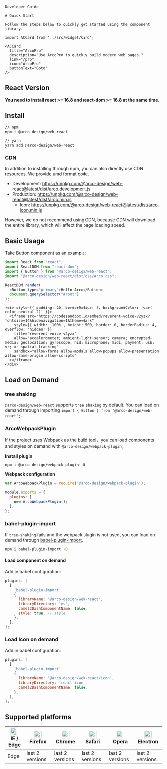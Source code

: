 `````
Developer Guide

# Quick Start

Follow the steps below to quickly get started using the component library.
`````

```js:react
import ACCard from '../src/widget/Card';

<ACCard
  title="ArcoPro"
  description="Use ArcoPro to quickly build modern web pages."
  link="/pro"
  icon="ArcoPro"
  buttonText="Goto"
/>
```

## React Version

**You need to install react >= 16.8 and react-dom >= 16.8 at the same time.**

## Install

```bash
// npm
npm i @arco-design/web-react

// yarn
yarn add @arco-design/web-react
```

### CDN

In addition to installing through npm, you can also directly use CDN resources. We provide umd format code.

* Development: https://unpkg.com/@arco-design/web-react@latest/dist/arco.development.js
* Production: https://unpkg.com/@arco-design/web-react@latest/dist/arco.min.js
   * Icon: https://unpkg.com/@arco-design/web-react@latest/dist/arco-icon.min.js

However, we do not recommend using CDN, because CDN will download the entire library, which will affect the page loading speed.

## Basic Usage

Take Button component as an example:

```js
import React from "react";
import ReactDOM from "react-dom";
import { Button } from "@arco-design/web-react";
import "@arco-design/web-react/dist/css/arco.css";

ReactDOM.render(
  <Button type="primary">Hello Arco</Button>,
  document.querySelector("#root")
);
```

```js:react
<div style={{ padding: 20, borderRadius: 4, backgroundColor: 'var(--color-neutral-2)' }}>
  <iframe src="https://codesandbox.io/embed/reverent-voice-v2yzx?fontsize=14&hidenavigation=1&theme=dark"
    style={{ width: '100%', height: 500, border: 0, borderRadius: 4, overflow: 'hidden' }}
    title="reverent-voice-v2yzx"
    allow="accelerometer; ambient-light-sensor; camera; encrypted-media; geolocation; gyroscope; hid; microphone; midi; payment; usb; vr; xr-spatial-tracking"
    sandbox="allow-forms allow-modals allow-popups allow-presentation allow-same-origin allow-scripts"
  ></iframe>
</div>
```

## Load on Demand

### tree shaking

`@arco-design/web-react` supports `tree shaking` by default. You can load on demand through importing `import { Button } from '@arco-design/web-react';`.

### ArcoWebpackPlugin

If the project uses Webpack as the build tool，you can load components and styles on demand with `@arco-design/webpack-plugin`。

**Install plugin**

```
npm i @arco-design/webpack-plugin -D
```

**Webpack configuration**

```js
var ArcoWebpackPlugin = require('@arco-design/webpack-plugin');

module.exports = {
  plugins: [
    new ArcoWebpackPlugin();
  ],
};
```

### babel-plugin-import

If `tree-shaking` fails and the webpack plugin is not used, you can load on demand through [babel-plugin-import](https://www.npmjs.com/package/babel-plugin-import).

```bash
npm i babel-plugin-import -D
```

#### Load component on demand

Add in babel configuration:

```js
plugins: [
  [
    'babel-plugin-import',
    {
      libraryName: '@arco-design/web-react',
      libraryDirectory: 'es',
      camel2DashComponentName: false,
      style: true, // style
    },
  ],
];
```

### Load Icon on demand

Add in babel configuration:

```js
plugins: [
  [
    'babel-plugin-import',
    {
      libraryName: '@arco-design/web-react/icon',
      libraryDirectory: 'react-icon',
      camel2DashComponentName: false,
    },
  ],
];
```

## Supported platforms

| [<img src="https://p1-arco.byteimg.com/tos-cn-i-uwbnlip3yd/08095282566ac4e0fd98f89aed934b65.png~tplv-uwbnlip3yd-png.png" alt="IE / Edge" width="24px" height="24px" />](http://godban.github.io/browsers-support-badges/)<br/>IE / Edge | [<img src="https://p1-arco.byteimg.com/tos-cn-i-uwbnlip3yd/40ad73571879dd8d9fd3fd524e0e45a4.png~tplv-uwbnlip3yd-png.png" alt="Firefox" width="24px" height="24px" />](http://godban.github.io/browsers-support-badges/)<br/>Firefox | [<img src="https://p1-arco.byteimg.com/tos-cn-i-uwbnlip3yd/4f59d35f6d6837b042c8badd95871b1d.png~tplv-uwbnlip3yd-png.png" alt="Chrome" width="24px" height="24px" />](http://godban.github.io/browsers-support-badges/)<br/>Chrome | [<img src="https://p1-arco.byteimg.com/tos-cn-i-uwbnlip3yd/eee2667f837a9c2ed531805850bf43ec.png~tplv-uwbnlip3yd-png.png" alt="Safari" width="24px" height="24px" />](http://godban.github.io/browsers-support-badges/)<br/>Safari | [<img src="https://p1-arco.byteimg.com/tos-cn-i-uwbnlip3yd/3240334d3967dd263c8f4cdd2d93c525.png~tplv-uwbnlip3yd-png.png" alt="Opera" width="24px" height="24px" />](http://godban.github.io/browsers-support-badges/)<br/>Opera | [<img src="https://p1-arco.byteimg.com/tos-cn-i-uwbnlip3yd/f2454685df95a1a557a61861c5bec256.png~tplv-uwbnlip3yd-png.png" alt="Electron" width="24px" height="24px" />](http://godban.github.io/browsers-support-badges/)<br/>Electron |
| --------- | --------- | --------- | --------- | --------- | --------- |
| Edge| last 2 versions| last 2 versions| last 2 versions| last 2 versions| last 2 versions
